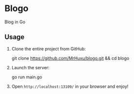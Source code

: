 # Blogo

Blog in Go

## Usage

1. Clone the entire project from GitHub:

    git clone https://github.com/MrHuxu/blogo.git && cd blogo

2. Launch the server:

    go run main.go

3. Open ```http://localhost:13109/``` in your browser and enjoy!